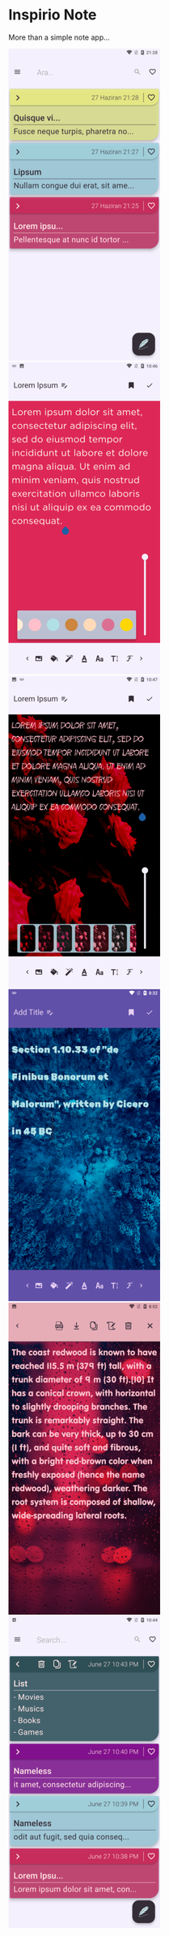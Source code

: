 # Inspirio Note


More than a simple note app...

![](./assets/read_img/img1.png)
![](./assets/read_img/img2.png)
![](./assets/read_img/img3.png)
![](./assets/read_img/img4.png)
![](./assets/read_img/img5.png)
![](./assets/read_img/img6.png)

